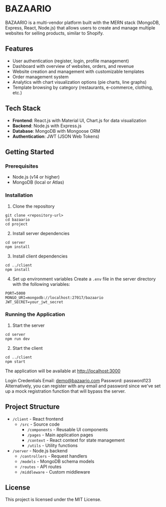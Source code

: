 # BAZAARIO

BAZAARIO is a multi-vendor platform built with the MERN stack (MongoDB, Express, React, Node.js) that allows users to create and manage multiple websites for selling products, similar to Shopify.

## Features

- User authentication (register, login, profile management)
- Dashboard with overview of websites, orders, and revenue
- Website creation and management with customizable templates
- Order management system
- Analytics with chart visualization options (pie charts, line graphs)
- Template browsing by category (restaurants, e-commerce, clothing, etc.)

## Tech Stack

- **Frontend**: React.js with Material UI, Chart.js for data visualization
- **Backend**: Node.js with Express.js
- **Database**: MongoDB with Mongoose ORM
- **Authentication**: JWT (JSON Web Tokens)

## Getting Started

### Prerequisites

- Node.js (v14 or higher)
- MongoDB (local or Atlas)

### Installation

1. Clone the repository
```
git clone <repository-url>
cd bazaario
cd project
```

2. Install server dependencies
```
cd server
npm install
```

3. Install client dependencies
```
cd ../client
npm install
```

4. Set up environment variables
Create a `.env` file in the server directory with the following variables:
```
PORT=5000
MONGO_URI=mongodb://localhost:27017/bazaario
JWT_SECRET=your_jwt_secret
```

### Running the Application

1. Start the server
```
cd server
npm run dev
```

2. Start the client
```
cd ../client
npm start
```

The application will be available at [http://localhost:3000](http://localhost:3000)

Login Credentials
Email: demo@bazaario.com
Password: password123
Alternatively, you can register with any email and password since we've set up a mock registration function that will bypass the server.

## Project Structure

- `/client` - React frontend
  - `/src` - Source code
    - `/components` - Reusable UI components
    - `/pages` - Main application pages
    - `/context` - React context for state management
    - `/utils` - Utility functions
- `/server` - Node.js backend
  - `/controllers` - Request handlers
  - `/models` - MongoDB schema models
  - `/routes` - API routes
  - `/middleware` - Custom middleware

## License

This project is licensed under the MIT License. 